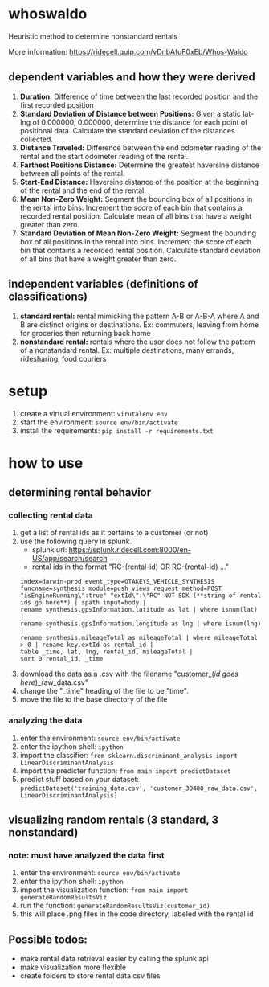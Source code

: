 # whoswaldo
Heuristic method to determine nonstandard rentals

More information: https://ridecell.quip.com/vDnbAfuF0xEb/Whos-Waldo

## dependent variables and how they were derived

1. **Duration:**
Difference of time between the last recorded position and the first recorded position
2. **Standard Deviation of Distance between Positions:**
Given a static lat-lng of 0.000000, 0.000000, determine the distance for each point of positional data. 
Calculate the standard deviation of the distances collected.
3. **Distance Traveled:**
Difference between the end odometer reading of the rental and the start odometer reading of the rental.
4. **Farthest Positions Distance:**
Determine the greatest haversine distance between all points of the rental.
5. **Start-End Distance:**
Haversine distance of the position at the beginning of the rental and the end of the rental.
6. **Mean Non-Zero Weight:**
Segment the bounding box of all positions in the rental into bins.
Increment the score of each bin that contains a recorded rental position.
Calculate mean of all bins that have a weight greater than zero.
7. **Standard Deviation of Mean Non-Zero Weight:**
Segment the bounding box of all positions in the rental into bins. 
Increment the score of each bin that contains a recorded rental position.
Calculate standard deviation of all bins that have a weight greater than zero.

## independent variables (definitions of classifications)
1. **standard rental:**
rental mimicking the pattern A-B or A-B-A where A and B are distinct origins or destinations. Ex: commuters, leaving from home for groceries then returning back home
2. **nonstandard rental:**
rentals where the user does not follow the pattern of a nonstandard rental. Ex: multiple destinations, many errands, ridesharing, food couriers

# setup
1. create a virtual environment: `virutalenv env`
2. start the environment: `source env/bin/activate`
3. install the requirements: `pip install -r requirements.txt`

# how to use

## determining rental behavior

### collecting rental data
1. get a list of rental ids as it pertains to a customer (or not)
2. use the following query in splunk. 
   - splunk url: https://splunk.ridecell.com:8000/en-US/app/search/search
   - rental ids in the format "RC-(rental-id) OR RC-(rental-id) ..." 
   ```
   index=darwin-prod event_type=OTAKEYS_VEHICLE_SYNTHESIS funcname=synthesis module=push_views request_method=POST 
   "isEngineRunning\":true" "extId\":\"RC" NOT SDK (**string of rental ids go here**) | spath input=body | 
   rename synthesis.gpsInformation.latitude as lat | where isnum(lat) | 
   rename synthesis.gpsInformation.longitude as lng | where isnum(lng) | 
   rename synthesis.mileageTotal as mileageTotal | where mileageTotal > 0 | rename key.extId as rental_id | 
   table _time, lat, lng, rental_id, mileageTotal |
   sort 0 rental_id, _time 
   ```
3. download the data as a .csv with the filename "customer\_(_id goes here_)\_raw\_data.csv"
4. change the "\_time" heading of the file to be "time".
5. move the file to the base directory of the file

### analyzing the data
1. enter the environment: `source env/bin/activate`
2. enter the ipython shell: `ipython`
3. import the classifier: `from sklearn.discriminant_analysis import LinearDiscriminantAnalysis`
4. import the predicter function: `from main import predictDataset`
5. predict stuff based on your dataset: `predictDataset('training_data.csv', 'customer_30480_raw_data.csv', LinearDiscriminantAnalysis)`

## visualizing random rentals (3 standard, 3 nonstandard)
### note: must have analyzed the data first
1. enter the environment: `source env/bin/activate`
2. enter the ipython shell: `ipython`
3. import the visualization function: `from main import generateRandomResultsViz`
4. run the function: `generateRandomResultsViz(customer_id)`
5. this will place .png files in the code directory, labeled with the rental id

## Possible todos:
- make rental data retrieval easier by calling the splunk api
- make visualization more flexible
- create folders to store rental data csv files
